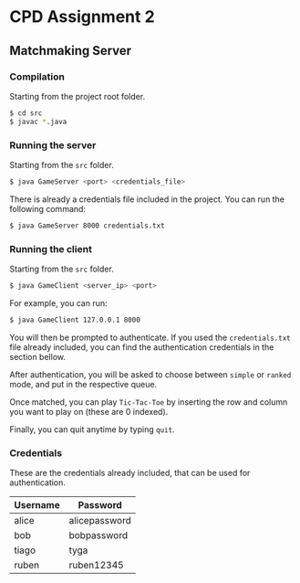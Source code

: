 # CPD Assignment 2
## Matchmaking Server

### Compilation
Starting from the project root folder.

```bash
$ cd src
$ javac *.java
```

### Running the server
Starting from the `src` folder.

```bash
$ java GameServer <port> <credentials_file>
```

There is already a credentials file included in the project. You can run the following command:

```bash
$ java GameServer 8000 credentials.txt
```

### Running the client
Starting from the `src` folder.

```bash
$ java GameClient <server_ip> <port>
```

For example, you can run:
```bash
$ java GameClient 127.0.0.1 8000
```

You will then be prompted to authenticate. If you used the `credentials.txt` file already included, you can find the authentication credentials in the section bellow.

After authentication, you will be asked to choose between `simple` or `ranked` mode, and put in the respective queue.

Once matched, you can play `Tic-Tac-Toe` by inserting the row and column you want to play on (these are 0 indexed).

Finally, you can quit anytime by typing `quit`.

### Credentials

These are the credentials already included, that can be used for authentication.

| Username | Password      |
|----------|---------------|
| alice    | alicepassword  |
| bob    | bobpassword  |
| tiago    | tyga  |
| ruben    | ruben12345  |
